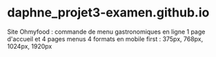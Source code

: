 # daphne_projet3-examen.github.io
Site Ohmyfood : commande de menu gastronomiques en ligne
1 page d'accueil et 4 pages menus
4 formats en mobile first : 375px, 768px, 1024px, 1920px
